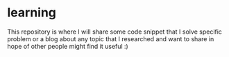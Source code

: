 # learning

This repository is where I will share some code snippet that I solve specific problem or a blog about any topic that I researched and want to share in hope of other people might find it useful :)
